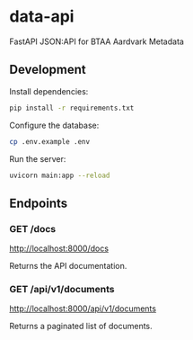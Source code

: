 # data-api
FastAPI JSON:API for BTAA Aardvark Metadata

## Development

Install dependencies:
```bash
pip install -r requirements.txt
```

Configure the database:
```bash
cp .env.example .env
```

Run the server:
```bash
uvicorn main:app --reload
```

## Endpoints

### GET /docs

[http://localhost:8000/docs](http://localhost:8000/docs)

Returns the API documentation.

### GET /api/v1/documents

[http://localhost:8000/api/v1/documents](http://localhost:8000/api/v1/documents)

Returns a paginated list of documents.


